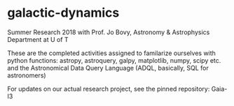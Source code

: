 # galactic-dynamics
Summer Research 2018 with Prof. Jo Bovy, Astronomy &amp; Astrophysics Department at U of T

These are the completed activities assigned to familarize ourselves with python functions: 
astropy, astroquery, galpy, matplotlib, numpy, scipy etc. and the Astronomical Data Query Language (ADQL, basically, SQL for astronomers)

For updates on our actual research project, see the pinned repository: Gaia-I3
